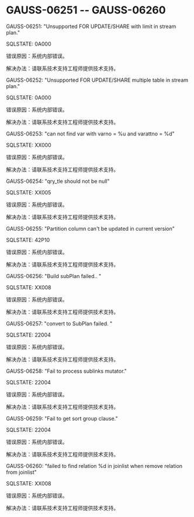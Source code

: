 # GAUSS-06251 -- GAUSS-06260<a name="ZH-CN_TOPIC_0302073377"></a>

GAUSS-06251: "Unsupported FOR UPDATE/SHARE with limit in stream plan."

SQLSTATE: 0A000

错误原因：系统内部错误。

解决办法：请联系技术支持工程师提供技术支持。

GAUSS-06252: "Unsupported FOR UPDATE/SHARE multiple table in stream plan."

SQLSTATE: 0A000

错误原因：系统内部错误。

解决办法：请联系技术支持工程师提供技术支持。

GAUSS-06253: "can not find var with varno = %u and varattno = %d"

SQLSTATE: XX000

错误原因：系统内部错误。

解决办法：请联系技术支持工程师提供技术支持。

GAUSS-06254: "qry\_tle should not be null"

SQLSTATE: XX005

错误原因：系统内部错误。

解决办法：请联系技术支持工程师提供技术支持。

GAUSS-06255: "Partition column can't be updated in current version"

SQLSTATE: 42P10

错误原因：系统内部错误。

解决办法：请联系技术支持工程师提供技术支持。

GAUSS-06256: "Build subPlan failed.. "

SQLSTATE: XX008

错误原因：系统内部错误。

解决办法：请联系技术支持工程师提供技术支持。

GAUSS-06257: "convert to SubPlan failed. "

SQLSTATE: 22004

错误原因：系统内部错误。

解决办法：请联系技术支持工程师提供技术支持。

GAUSS-06258: "Fail to process sublinks mutator."

SQLSTATE: 22004

错误原因：系统内部错误。

解决办法：请联系技术支持工程师提供技术支持。

GAUSS-06259: "Fail to get sort group clause."

SQLSTATE: 22004

错误原因：系统内部错误。

解决办法：请联系技术支持工程师提供技术支持。

GAUSS-06260: "failed to find relation %d in joinlist when remove relation from joinlist"

SQLSTATE: XX008

错误原因：系统内部错误。

解决办法：请联系技术支持工程师提供技术支持。

